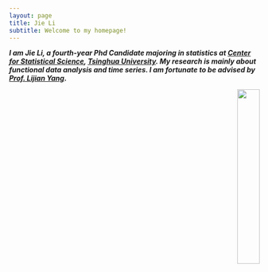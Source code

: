 ```yaml
---
layout: page
title: Jie Li
subtitle: Welcome to my homepage!
---
```



**_I am Jie Li, a fourth-year Phd Candidate majoring in statistics at [Center for Statistical Science](http://www.stat.tsinghua.edu.cn), [Tsinghua University](https://www.tsinghua.edu.cn). My research is mainly about functional data analysis and time series. I am fortunate to be advised by [Prof. Lijian Yang](http://www.stat.tsinghua.edu.cn/en/teambuilder/faculty/lijian-yang)_.**




<div align="right">
<img src=/assets/img/Photo JieLi_new.JPG width=30% />
</div>
  
    
      
      







